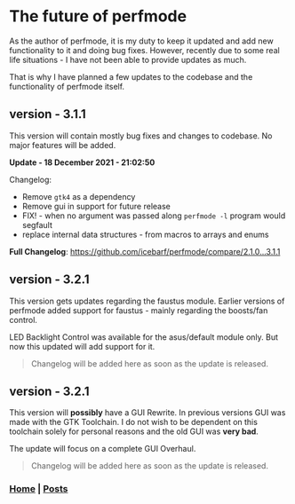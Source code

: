 # The future of perfmode

As the author of perfmode, it is my duty to keep it updated and add new
functionality to it and doing bug fixes. However, recently due to some real
life situations - I have not been able to provide updates as much.

That is why I have planned a few updates to the codebase and the functionality
of perfmode itself.

## version - 3.1.1

This version will contain mostly bug fixes and changes to codebase. No major
features will be added.

**Update - 18 December 2021 - 21:02:50**

Changelog:

- Remove `gtk4` as a dependency
- Remove gui in support for future release
- FIX! - when no argument was passed along `perfmode -l` program would segfault
- replace internal data structures - from macros to arrays and enums

**Full Changelog**: https://github.com/icebarf/perfmode/compare/2.1.0...3.1.1

## version - 3.2.1

This version gets updates regarding the faustus module. Earlier versions of 
perfmode added support for faustus - mainly regarding the boosts/fan control.

LED Backlight Control was available for the asus/default module only. But now 
this updated will add support for it.

> Changelog will be added here as soon as the update is released.

## version - 3.2.1

This version will **possibly** have a GUI Rewrite. In previous versions
GUI was made with the GTK Toolchain. I do not wish to be dependent on this
toolchain solely for personal reasons and the old GUI was **very bad**.

The update will focus on a complete GUI Overhaul.

> Changelog will be added here as soon as the update is released.


### [Home](../../index.html)  |  [Posts](../posts.html)
